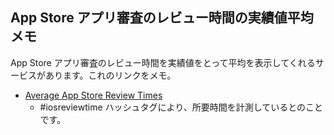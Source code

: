 ## App Store アプリ審査のレビュー時間の実績値平均メモ

App Store アプリ審査のレビュー時間を実績値をとって平均を表示してくれるサービスがあります。これのリンクをメモ。

* [Average App Store Review Times](http://appreviewtimes.com/)
  * #iosreviewtime ハッシュタグにより、所要時間を計測しているとのことです。



